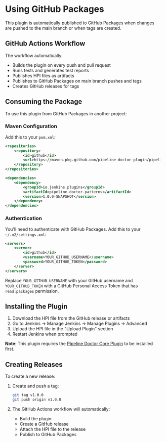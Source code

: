 # Using GitHub Packages

This plugin is automatically published to GitHub Packages when changes are pushed to the main branch or when tags are created.

## GitHub Actions Workflow

The workflow automatically:
- Builds the plugin on every push and pull request
- Runs tests and generates test reports
- Publishes HPI files as artifacts
- Publishes to GitHub Packages on main branch pushes and tags
- Creates GitHub releases for tags

## Consuming the Package

To use this plugin from GitHub Packages in another project:

### Maven Configuration

Add this to your `pom.xml`:

```xml
<repositories>
    <repository>
        <id>github</id>
        <url>https://maven.pkg.github.com/pipeline-doctor-plugin/pipeline-doctor-patterns-plugin</url>
    </repository>
</repositories>

<dependencies>
    <dependency>
        <groupId>io.jenkins.plugins</groupId>
        <artifactId>pipeline-doctor-patterns</artifactId>
        <version>1.0.0-SNAPSHOT</version>
    </dependency>
</dependencies>
```

### Authentication

You'll need to authenticate with GitHub Packages. Add this to your `~/.m2/settings.xml`:

```xml
<servers>
    <server>
        <id>github</id>
        <username>YOUR_GITHUB_USERNAME</username>
        <password>YOUR_GITHUB_TOKEN</password>
    </server>
</servers>
```

Replace `YOUR_GITHUB_USERNAME` with your GitHub username and `YOUR_GITHUB_TOKEN` with a GitHub Personal Access Token that has `read:packages` permission.

## Installing the Plugin

1. Download the HPI file from the GitHub release or artifacts
2. Go to Jenkins → Manage Jenkins → Manage Plugins → Advanced
3. Upload the HPI file in the "Upload Plugin" section
4. Restart Jenkins when prompted

**Note**: This plugin requires the [Pipeline Doctor Core Plugin](https://github.com/pipeline-doctor-plugin/pipeline-doctor-core-plugin) to be installed first.

## Creating Releases

To create a new release:

1. Create and push a tag:
   ```bash
   git tag v1.0.0
   git push origin v1.0.0
   ```

2. The GitHub Actions workflow will automatically:
   - Build the plugin
   - Create a GitHub release
   - Attach the HPI file to the release
   - Publish to GitHub Packages